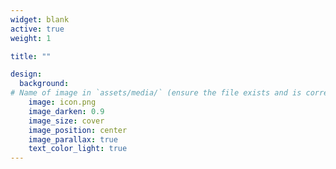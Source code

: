 ```yaml
---
widget: blank
active: true
weight: 1

title: ""

design:
  background:
# Name of image in `assets/media/` (ensure the file exists and is correctly referenced)
    image: icon.png
    image_darken: 0.9
    image_size: cover
    image_position: center
    image_parallax: true
    text_color_light: true
---
```



